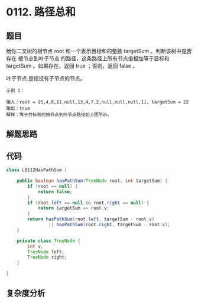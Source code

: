 # 0112. 路径总和

## 题目
给你二叉树的根节点 root 和一个表示目标和的整数 targetSum 。判断该树中是否存在 根节点到叶子节点 的路径，这条路径上所有节点值相加等于目标和 targetSum 。如果存在，返回 true ；否则，返回 false 。

叶子节点 是指没有子节点的节点。


```
示例 1：

输入：root = [5,4,8,11,null,13,4,7,2,null,null,null,1], targetSum = 22
输出：true
解释：等于目标和的根节点到叶节点路径如上图所示。
```

## 解题思路


## 代码
```java
class L0112HasPathSum {

    public boolean hasPathSum(TreeNode root, int targetSum) {
        if (root == null) {
            return false;
        }
        if (root.left == null && root.right == null) {
            return targetSum == root.v;
        }
        return hasPathSum(root.left, targetSum - root.v) 
                || hasPathSum(root.right, targetSum - root.v);
    }

    private class TreeNode {
        int v;
        TreeNode left;
        TreeNode right;
    }

}
```

## 复杂度分析

